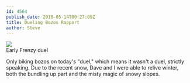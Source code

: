 ```yaml
---
id: 4564
publish_date: 2010-05-14T00:27:09Z
title: Dueling Bozos Rapport
author: Steve
---
```

![](http://www.flagstafffrenzy.org/wp-content/uploads/2010/05/banjo-fam.jpg)  
Early Frenzy duel

Only biking bozos on today's "duel," which means it wasn't a duel, strictly speaking. Due to the recent snow, Dave and I were able to relive winter, both the bundling up part and the misty magic of snowy slopes.